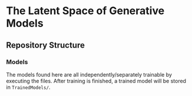 # The Latent Space of Generative Models



## Repository Structure


### Models

The models found here are all independently/separately trainable by executing the files. After training is finished, a trained model will be stored in `TrainedModels/`.
